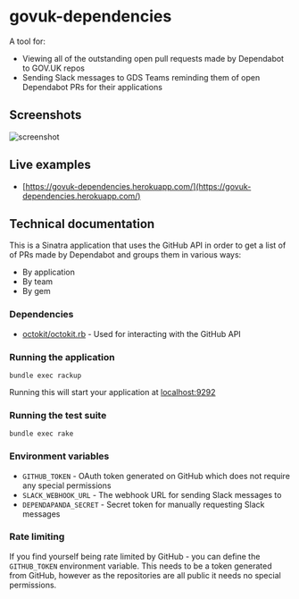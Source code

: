 # govuk-dependencies

A tool for:
- Viewing all of the outstanding open pull requests made by Dependabot to GOV.UK repos
- Sending Slack messages to GDS Teams reminding them of open Dependabot PRs for their applications

## Screenshots

![screenshot](https://user-images.githubusercontent.com/976254/35578664-b0617926-05dc-11e8-9281-3b307a8792c4.png)

## Live examples

- [https://govuk-dependencies.herokuapp.com/](https://govuk-dependencies.herokuapp.com/)

## Technical documentation

This is a Sinatra application that uses the GitHub API in order to get a list of of PRs made
by Dependabot and groups them in various ways:

- By application
- By team
- By gem

### Dependencies

- [octokit/octokit.rb](https://github.com/octokit/octokit.rb) - Used for interacting with the GitHub API

### Running the application

`bundle exec rackup`

Running this will start your application at [localhost:9292](localhost:9292)

### Running the test suite

`bundle exec rake`

### Environment variables

- `GITHUB_TOKEN` - OAuth token generated on GitHub which does not require any special permissions
- `SLACK_WEBHOOK_URL` - The webhook URL for sending Slack messages to
- `DEPENDAPANDA_SECRET` - Secret token for manually requesting Slack messages

### Rate limiting

If you find yourself being rate limited by GitHub - you can define the `GITHUB_TOKEN` environment variable.
This needs to be a token generated from GitHub, however as the repositories are all public it needs no special
permissions.

